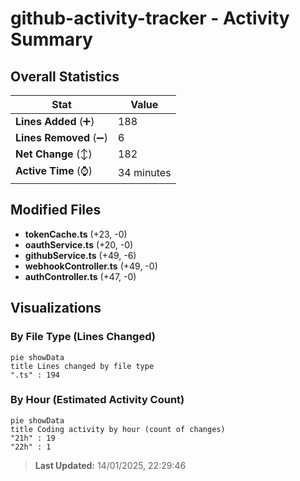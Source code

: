 # github-activity-tracker - Activity Summary 

## Overall Statistics

| Stat                   | Value                                                             |
| ---------------------- | ----------------------------------------------------------------- |
| **Lines Added** (➕)   | 188                                          |
| **Lines Removed** (➖) | 6                                        |
| **Net Change** (↕)    | 182                |
| **Active Time** (⌚)   | 34 minutes |


## Modified Files
- **tokenCache.ts** (+23, -0)
- **oauthService.ts** (+20, -0)
- **githubService.ts** (+49, -6)
- **webhookController.ts** (+49, -0)
- **authController.ts** (+47, -0)

## Visualizations

### By File Type (Lines Changed)

```mermaid
pie showData
title Lines changed by file type
".ts" : 194
```

### By Hour (Estimated Activity Count)

```mermaid
pie showData
title Coding activity by hour (count of changes)
"21h" : 19
"22h" : 1
```


> **Last Updated:** 14/01/2025, 22:29:46